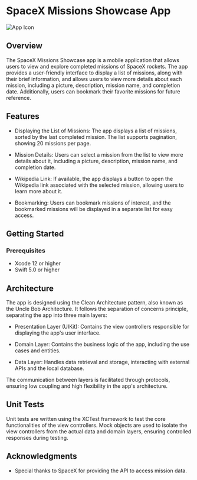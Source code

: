 # SpaceX Missions Showcase App

![App Icon](https://github.com/YourUsername/YourRepoName/raw/main/AppIcon.png)

## Overview

The SpaceX Missions Showcase app is a mobile application that allows users to view and explore completed missions of SpaceX rockets. The app provides a user-friendly interface to display a list of missions, along with their brief information, and allows users to view more details about each mission, including a picture, description, mission name, and completion date. Additionally, users can bookmark their favorite missions for future reference.

## Features

- Displaying the List of Missions: The app displays a list of missions, sorted by the last completed mission. The list supports pagination, showing 20 missions per page.

- Mission Details: Users can select a mission from the list to view more details about it, including a picture, description, mission name, and completion date.

- Wikipedia Link: If available, the app displays a button to open the Wikipedia link associated with the selected mission, allowing users to learn more about it.

- Bookmarking: Users can bookmark missions of interest, and the bookmarked missions will be displayed in a separate list for easy access.


## Getting Started

### Prerequisites

- Xcode 12 or higher
- Swift 5.0 or higher

## Architecture

The app is designed using the Clean Architecture pattern, also known as the Uncle Bob Architecture. It follows the separation of concerns principle, separating the app into three main layers:

- Presentation Layer (UIKit): Contains the view controllers responsible for displaying the app's user interface.

- Domain Layer: Contains the business logic of the app, including the use cases and entities.

- Data Layer: Handles data retrieval and storage, interacting with external APIs and the local database.

The communication between layers is facilitated through protocols, ensuring low coupling and high flexibility in the app's architecture.


## Unit Tests

Unit tests are written using the XCTest framework to test the core functionalities of the view controllers. Mock objects are used to isolate the view controllers from the actual data and domain layers, ensuring controlled responses during testing.


## Acknowledgments

- Special thanks to SpaceX for providing the API to access mission data.



